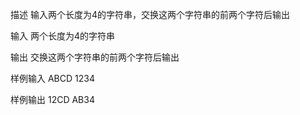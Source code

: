 描述
输入两个长度为4的字符串，交换这两个字符串的前两个字符后输出

输入
两个长度为4的字符串

输出
交换这两个字符串的前两个字符后输出

样例输入
ABCD 
1234

样例输出
12CD
AB34 
